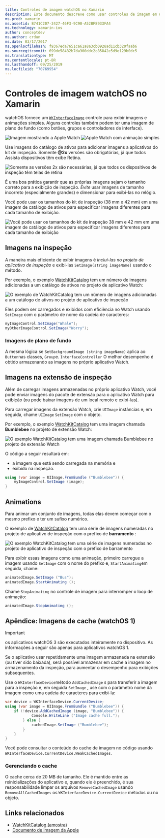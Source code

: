 ```yaml
---
title: Controles de imagem watchOS no Xamarin
description: Este documento descreve como usar controles de imagem em um aplicativo watchOS criado com o Xamarin. Ele aborda o controle WKInterfaceImage, o método SetImage, adicionando imagens a uma extensão de inspeção, animações e muito mais.
ms.prod: xamarin
ms.assetid: B741C207-3427-46F3-9C90-A52BF8933FA4
ms.technology: xamarin-ios
author: conceptdev
ms.author: crdun
ms.date: 03/17/2017
ms.openlocfilehash: f9367eda7651ca61a8a3cb0928ad11cb320faab6
ms.sourcegitcommit: 699de58432b7da300ddc2c85842e5d9e129b0dc5
ms.translationtype: MT
ms.contentlocale: pt-BR
ms.lasthandoff: 09/25/2019
ms.locfileid: "70769954"
---
```

# <a name="watchos-image-controls-in-xamarin"></a>Controles de imagem watchOS no Xamarin

watchOS fornece um [`WKInterfaceImage`](xref:WatchKit.WKInterfaceImage) controle para exibir imagens e animações simples. Alguns controles também podem ter uma imagem de plano de fundo (como botões, grupos e controladores de interface).

![](image-images/image-walkway.png "Imagem mostrando a Apple Watch") ![](image-images/image-animation.png "Apple Watch com animação simples")
<!-- watch image courtesy of http://infinitapps.com/bezel/ -->

Use imagens do catálogo de ativos para adicionar imagens a aplicativos do kit de inspeção.
Somente **@2x** versões são obrigatórias, já que todos Assista dispositivos têm exibe Retina.

![](image-images/asset-universal-sml.png "Somente as versões 2x são necessárias, já que todos os dispositivos de inspeção têm telas de retina")

É uma boa prática garantir que as próprias imagens sejam o tamanho correto para a exibição de inspeção. *Evite* usar imagens de tamanho incorreto (especialmente grandes) e dimensionar para exibi-las no relógio.

Você pode usar os tamanhos do kit de inspeção (38 mm e 42 mm) em uma imagem de catálogo de ativos para especificar imagens diferentes para cada tamanho de exibição.

![](image-images/asset-watch-sml.png "Você pode usar os tamanhos do kit de inspeção 38 mm e 42 mm em uma imagem de catálogo de ativos para especificar imagens diferentes para cada tamanho de exibição")

## <a name="images-on-the-watch"></a>Imagens na inspeção

A maneira mais eficiente de exibir imagens é *incluí-las no projeto de aplicativo de inspeção* e exibi-las `SetImage(string imageName)` usando o método.

Por exemplo, o exemplo [WatchKitCatalog](https://docs.microsoft.com/samples/xamarin/ios-samples/watchos-watchkitcatalog/) tem um número de imagens adicionadas a um catálogo de ativos no projeto de aplicativo Watch:

![](image-images/asset-whale-sml.png "O exemplo de WatchKitCatalog tem um número de imagens adicionadas a um catálogo de ativos no projeto de aplicativo de inspeção")

Eles podem ser carregados e exibidos com eficiência no Watch usando `SetImage` com o parâmetro de nome da cadeia de caracteres:

```csharp
myImageControl.SetImage("Whale");
myOtherImageControl.SetImage("Worry");
```

### <a name="background-images"></a>Imagens de plano de fundo

A mesma lógica se `SetBackgroundImage (string imageName)` aplica ao `Button`nas classes, `Group`e. `InterfaceController` O melhor desempenho é obtido armazenando as imagens no próprio aplicativo Watch.

## <a name="images-in-the-watch-extension"></a>Imagens na extensão de inspeção

Além de carregar imagens armazenadas no próprio aplicativo Watch, você pode enviar imagens do pacote de extensão para o aplicativo Watch para exibição (ou pode baixar imagens de um local remoto e exibi-las).

Para carregar imagens da extensão Watch, crie `UIImage` instâncias e, em seguida, chame `UIImage` `SetImage` com o objeto.

Por exemplo, o exemplo [WatchKitCatalog](https://docs.microsoft.com/samples/xamarin/ios-samples/watchos-watchkitcatalog) tem uma imagem chamada **Bumblebee** no projeto de extensão Watch:

![](image-images/asset-bumblebee-sml.png "O exemplo WatchKitCatalog tem uma imagem chamada Bumblebee no projeto de extensão Watch")

O código a seguir resultará em:

- a imagem que está sendo carregada na memória e
- exibido na inspeção.

```csharp
using (var image = UIImage.FromBundle ("Bumblebee")) {
    myImageControl.SetImage (image);
}
```

## <a name="animations"></a>Animations

Para animar um conjunto de imagens, todas elas devem começar com o mesmo prefixo e ter um sufixo numérico.

O exemplo de [WatchKitCatalog](https://docs.microsoft.com/samples/xamarin/ios-samples/watchos-watchkitcatalog) tem uma série de imagens numeradas no projeto de aplicativo de inspeção com o prefixo de **barramento** :

![](image-images/asset-bus-animation-sml.png "O exemplo WatchKitCatalog tem uma série de imagens numeradas no projeto de aplicativo de inspeção com o prefixo de barramento")

Para exibir essas imagens como uma animação, primeiro carregue a imagem usando `SetImage` com o nome do prefixo e, `StartAnimating`em seguida, chame:

```csharp
animatedImage.SetImage ("Bus");
animatedImage.StartAnimating ();
```

Chame `StopAnimating` no controle de imagem para interromper o loop de animação:

```csharp
animatedImage.StopAnimating ();
```

<a name="cache" />

## <a name="appendix-caching-images-watchos-1"></a>Apêndice: Imagens de cache (watchOS 1)

> [!IMPORTANT]
> os aplicativos watchOS 3 são executados inteiramente no dispositivo. As informações a seguir são apenas para aplicativos watchOS 1.

Se o aplicativo usar repetidamente uma imagem armazenada na extensão (ou tiver sido baixada), será possível armazenar em cache a imagem no armazenamento da inspeção, para aumentar o desempenho para exibições subsequentes.

Use o `WKInterfaceDevice`método `AddCachedImage` s para transferir a imagem para a inspeção e, em seguida `SetImage` , use com o parâmetro nome da imagem como uma cadeia de caracteres para exibi-la:

```csharp
var device = WKInterfaceDevice.CurrentDevice;
using (var image = UIImage.FromBundle ("Bumblebee")) {
    if (!device.AddCachedImage (image, "Bumblebee")) {
            Console.WriteLine ("Image cache full.");
        } else {
            cachedImage.SetImage ("Bumblebee");
        }
    }
}
```

Você pode consultar o conteúdo do cache de imagem no código usando `WKInterfaceDevice.CurrentDevice.WeakCachedImages`.

### <a name="managing-the-cache"></a>Gerenciando o cache

O cache cerca de 20 MB de tamanho. Ele é mantido entre as reinicializações do aplicativo e, quando ele é preenchido, é sua responsabilidade limpar os arquivos `RemoveCachedImage` usando `RemoveAllCachedImages` os `WKInterfaceDevice.CurrentDevice` métodos ou no objeto.

## <a name="related-links"></a>Links relacionados

- [WatchKitCatalog (amostra)](https://docs.microsoft.com/samples/xamarin/ios-samples/watchos-watchkitcatalog)
- [Documento de imagem da Apple](https://developer.apple.com/documentation/watchkit/wkinterfaceimage)

